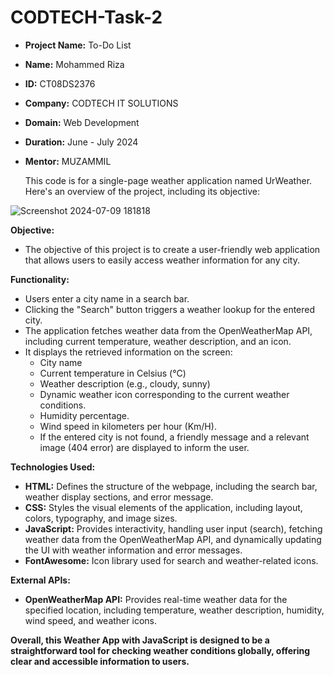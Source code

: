 # CODTECH-Task-2


* **Project Name:** To-Do List
* **Name:** Mohammed Riza
* **ID:** CT08DS2376
* **Company:** CODTECH IT SOLUTIONS
* **Domain:** Web Development
* **Duration:** June - July 2024
* **Mentor:** MUZAMMIL

  This code is for a single-page weather application named UrWeather. Here's an overview of the project, including its objective:

![Screenshot 2024-07-09 181818](https://github.com/Riza0603/CODTECH-Task-2/assets/128140883/c8eb36a4-e2e5-4c3b-9a72-4a0dd581803b)


**Objective:**

* The objective of this project is to create a user-friendly web application that allows users to easily access weather information for any city.

**Functionality:**

* Users enter a city name in a search bar.
* Clicking the "Search" button triggers a weather lookup for the entered city.
* The application fetches weather data from the OpenWeatherMap API, including current temperature, weather description, and an icon.
* It displays the retrieved information on the screen:
    * City name
    * Current temperature in Celsius (°C)
    * Weather description (e.g., cloudy, sunny)
    * Dynamic weather icon corresponding to the current weather conditions.
    * Humidity percentage.
    * Wind speed in kilometers per hour (Km/H).
    * If the entered city is not found, a friendly message and a relevant image (404 error) are displayed to inform the user.

**Technologies Used:**

* **HTML:** Defines the structure of the webpage, including the search bar, weather display sections, and error message.
* **CSS:** Styles the visual elements of the application, including layout, colors, typography, and image sizes.
* **JavaScript:** Provides interactivity, handling user input (search), fetching weather data from the OpenWeatherMap API, and dynamically updating the UI with weather information and error messages.
* **FontAwesome:** Icon library used for search and weather-related icons.

**External APIs:**

* **OpenWeatherMap API:** Provides real-time weather data for the specified location, including temperature, weather description, humidity, wind speed, and weather icons.

**Overall, this Weather App with JavaScript is designed to be a straightforward tool for checking weather conditions globally, offering clear and accessible information to users.**
